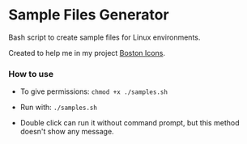 # Sample Files Generator
Bash script to create sample files for Linux environments.

Created to help me in my project [Boston Icons](https://www.opendesktop.org/p/1012402/).


### How to use

* To give permissions: `chmod +x ./samples.sh`

* Run with: `./samples.sh`

* Double click can run it without command prompt, but this method doesn't show any message.
